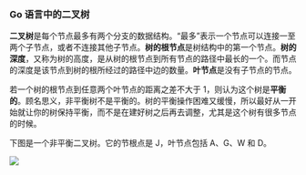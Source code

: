 ### Go 语言中的二叉树

**二叉树**是每个节点最多有两个分支的数据结构。“最多”表示一个节点可以连接一至两个子节点，或者不连接其他子节点。**树的根节点**是树结构中的第一个节点。**树的深度**，又称为树的高度，是从树的根节点到所有节点的路径中最长的一个。而节点的深度是该节点到树的根所经过的路径中边的数量。**叶节点**是没有子节点的节点。

若一个树的根节点到任意两个叶节点的距离之差不大于 1，则认为这个树是**平衡的**。顾名思义，非平衡树不是平衡的。树的平衡操作困难又缓慢，所以最好从一开始就让你的树保持平衡，而不是在建好树之后再去调整，尤其是这个树有很多节点的时候。

下图是一个非平衡二叉树。它的节根点是 J，叶节点包括 A、G、W 和 D。

![](../../images/chapter5/05.3-1.jpg)
